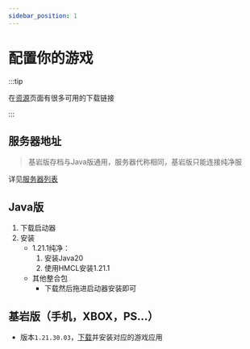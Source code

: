 ```yaml
---
sidebar_position: 1
---
```


# 配置你的游戏

:::tip
  
在[资源](/docs/资源/)页面有很多可用的下载链接  

:::

## 服务器地址

>基岩版存档与Java版通用，服务器代称相同，基岩版只能连接纯净服

详见[服务器列表](../服务器列表)

## Java版

1. 下载启动器
2. 安装
   + 1.21.1纯净：
     1. 安装Java20
     2. 使用HMCL安装1.21.1
   + 其他整合包
     + 下载然后拖进启动器安装即可

## 基岩版（手机，XBOX，PS...）

+ 版本`1.21.30.03`，[下载](/docs/资源)并安装对应的游戏应用
